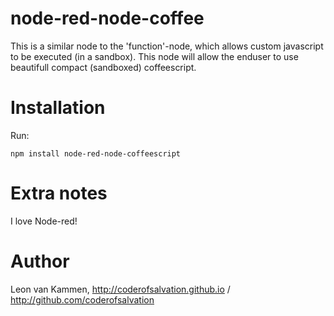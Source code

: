 node-red-node-coffee
====================

This is a similar node to the 'function'-node, which allows custom javascript to be executed (in a sandbox).
This node will allow the enduser to use beautifull compact (sandboxed) coffeescript.

# Installation

Run: 

    npm install node-red-node-coffeescript

# Extra notes

I love Node-red!

# Author

Leon van Kammen, http://coderofsalvation.github.io / http://github.com/coderofsalvation
